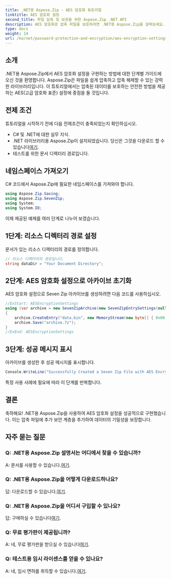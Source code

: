 ```yaml
---
title: .NET용 Aspose.Zip - AES 암호화 튜토리얼
linktitle: AES 암호화 설정
second_title: 파일 압축 및 보관을 위한 Aspose.Zip .NET API
description: AES 암호화로 압축 파일을 보호하려면 .NET용 Aspose.Zip을 살펴보세요. 효율적인 데이터 보호를 위해 지금 다운로드하세요.
type: docs
weight: 14
url: /ko/net/password-protection-and-encryption/aes-encryption-settings/
---
```


## 소개

.NET용 Aspose.Zip에서 AES 암호화 설정을 구현하는 방법에 대한 단계별 가이드에 오신 것을 환영합니다. Aspose.Zip은 파일을 쉽게 압축하고 압축 해제할 수 있는 강력한 라이브러리입니다. 이 튜토리얼에서는 압축된 데이터를 보호하는 안전한 방법을 제공하는 AES(고급 암호화 표준) 설정에 중점을 둘 것입니다.

## 전제 조건

튜토리얼을 시작하기 전에 다음 전제조건이 충족되었는지 확인하십시오.

- C# 및 .NET에 대한 실무 지식.
-  .NET 라이브러리용 Aspose.Zip이 설치되었습니다. 당신은 그것을 다운로드 할 수 있습니다[여기](https://releases.aspose.com/zip/net/).
- 테스트를 위한 문서 디렉터리 경로입니다.

## 네임스페이스 가져오기

C# 코드에서 Aspose.Zip에 필요한 네임스페이스를 가져와야 합니다.

```csharp
using Aspose.Zip.Saving;
using Aspose.Zip.SevenZip;
using System;
using System.IO;
```

이제 제공된 예제를 여러 단계로 나누어 보겠습니다.

## 1단계: 리소스 디렉터리 경로 설정

문서가 있는 리소스 디렉터리의 경로를 정의합니다.

```csharp
// 리소스 디렉터리의 경로입니다.
string dataDir = "Your Document Directory";
```

## 2단계: AES 암호화 설정으로 아카이브 초기화

AES 암호화 설정으로 Seven Zip 아카이브를 생성하려면 다음 코드를 사용하십시오.

```csharp
//ExStart: AESEncryptionSettings
using (var archive = new SevenZipArchive(new SevenZipEntrySettings(null, new SevenZipAESEncryptionSettings("p@s$"))))
{
    archive.CreateEntry("data.bin", new MemoryStream(new byte[] { 0x00, 0xFF }));
    archive.Save("archive.7z");
}
//ExEnd: AESEncryptionSettings
```

## 3단계: 성공 메시지 표시

아카이브를 생성한 후 성공 메시지를 표시합니다.

```csharp
Console.WriteLine("Successfully Created a Seven Zip File with AES Encryption Settings");
```

특정 사용 사례에 필요에 따라 이 단계를 반복합니다.

## 결론

축하해요! .NET용 Aspose.Zip을 사용하여 AES 암호화 설정을 성공적으로 구현했습니다. 이는 압축 파일에 추가 보안 계층을 추가하여 데이터의 기밀성을 보장합니다.

## 자주 묻는 질문

### Q: .NET용 Aspose.Zip 설명서는 어디에서 찾을 수 있습니까?
 A: 문서를 사용할 수 있습니다.[여기](https://reference.aspose.com/zip/net/).

### Q: .NET용 Aspose.Zip을 어떻게 다운로드하나요?
 답: 다운로드할 수 있습니다.[여기](https://releases.aspose.com/zip/net/).

### Q: .NET용 Aspose.Zip을 어디서 구입할 수 있나요?
 답: 구매하실 수 있습니다[여기](https://purchase.aspose.com/buy).

### Q: 무료 평가판이 제공됩니까?
 A: 네, 무료 평가판을 받으실 수 있습니다[여기](https://releases.aspose.com/).

### Q: 테스트용 임시 라이센스를 얻을 수 있나요?
 A: 네, 임시 면허를 취득할 수 있습니다.[여기](https://purchase.aspose.com/temporary-license/).


